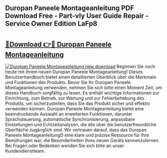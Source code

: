 ## Duropan Paneele Montageanleitung PDF Download Free - Part-vIy User Guide Repair - Service Owner Edition LaFp8

# <h2><a href="http://df6w36k.blite.top/?on=Duropan+Paneele+Montageanleitung">🔗Download 👉🔴 Duropan Paneele Montageanleitung</a></h2>

[![Duropan Paneele Montageanleitung new download](https://i.imgur.com/lujVjoI.png)](http://df6w36k.blite.top/?on=Duropan+Paneele+Montageanleitung)
Beginnen Sie noch heute mit Ihrem neuen Duropan Paneele Montageanleitung! Dieses Benutzerhandbuch bietet einen detaillierten Überblick über die Merkmale und Funktionen des Produkts. Bevor Sie Ihr Duropan Paneele Montageanleitung verwenden, nehmen Sie sich bitte einen Moment Zeit, um dieses Handbuch sorgfältig zu lesen. Es enthält wichtige Informationen zur Einrichtung, zum Betrieb, zur Wartung und zur Fehlerbehebung des Produkts, um sicherzustellen, dass Sie das Produkt sicher und effektiv verwenden können. Duropan Paneele Montageanleitung bietet eine beeindruckende Auswahl an erweiterten Funktionen, darunter Sprachsteuerung, automatische Synchronisierung, anpassbare Einstellungen und Echtzeitanalysen, die alle über die benutzerfreundliche Oberfläche zugänglich sind. Wir vertrauen darauf, dass das Duropan Paneele MontageanleitungD eine klare und präzise Ressource für Ihre Bemühungen war, die Besonderheiten Ihres neuen Geräts kennenzulernen. Bei Fragen oder Bedenken wenden Sie sich bitte an unser Kundendienstteam.

